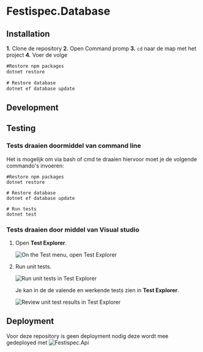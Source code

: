 
# Festispec.Database

## Installation

 **1.**  Clone de repository 
 **2.**  Open Command promp 
 **3.**  `cd` naar de map met het project 
**4.** Voer de volge
```cmd
#Restore npm packages
dotnet restore

# Restore database
dotnet ef database update
```

## Development


## Testing

### Tests draaien doormiddel van command line 
Het is mogelijk om via bash of cmd te draaien hiervoor moet je de volgende commando's invoeren: 
``` 
#Restore npm packages
dotnet restore

# Restore database
dotnet ef database update

# Run tests
dotnet test
```
### Tests draaien door middel van Visual studio
1.  Open  **Test Explorer**.
    
    ![On the Test menu, open Test Explorer](https://docs.microsoft.com/en-us/visualstudio/test/media/rununittest1.png?view=vs-2017)
    
2.  Run unit tests.
    
    ![Run unit tests in Test Explorer](https://docs.microsoft.com/en-us/visualstudio/test/media/rununittest2.png?view=vs-2017)
    
    Je kan in de de valende en werkende tests zien in  **Test Explorer**.
    
    ![Review unit test results in Test Explorer](https://docs.microsoft.com/en-us/visualstudio/test/media/rununittest3.png?view=vs-2017)


## Deployment
Voor deze repository is geen deployment nodig deze wordt mee gedeployed met ![Festispec.Api](https://github.com/SOQSoft/Festispec.Api)
